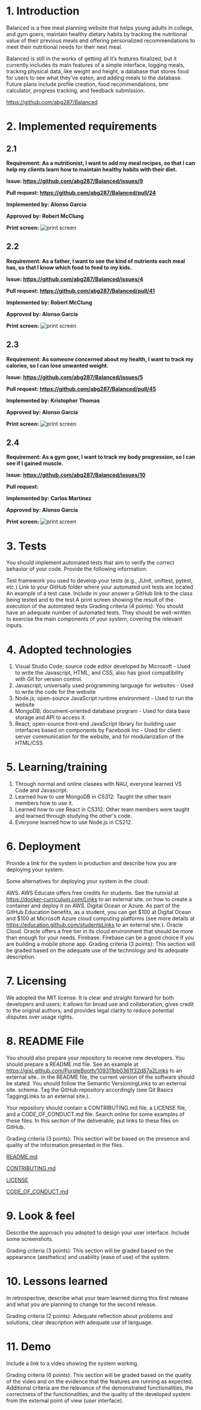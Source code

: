 # 1. Introduction

Balanced is a free meal planning website that helps young adults in college, and gym goers, maintain healthy dietary habits by tracking the nutritional value of their previous meals and offering personalized recommendations to meet their nutritional needs for their next meal.

Balanced is still in the works of getting all it’s features finalized, but it currently includes its main features of a simple interface, logging meals, tracking physical data, like weight and height, a database that stores food for users to see what they’ve eaten, and adding meals to the database. Future plans include profile creation, food recommendations, bmr calculator, progress tracking, and feedback submission.

https://github.com/abg287/Balanced

# 2. Implemented requirements

## 2.1

**Requirement: As a nutritionist, I want to add my meal recipes, so that I can help my clients learn how to maintain healthy habits with their diet.**

**Issue: https://github.com/abg287/Balanced/issues/9**

**Pull request: https://github.com/abg287/Balanced/pull/24**

**Implemented by: Alonso Garcia**

**Approved by: Robert McClung**

**Print screen:** ![print screen](./images/AddFood.png)

## 2.2

**Requirement: As a father, I want to see the kind of nutrients each meal has, so that I know which food to feed to my kids.**

**Issue: https://github.com/abg287/Balanced/issues/4**

**Pull request: https://github.com/abg287/Balanced/pull/41**

**Implemented by: Robert McClung**

**Approved by: Alonso Garcia**

**Print screen:** ![print screen](./images/NutritionalData.png)

## 2.3

**Requirement: As someone concerned about my health, I want to track my calories, so I can lose unwanted weight.**

**Issue: https://github.com/abg287/Balanced/issues/5**

**Pull request: https://github.com/abg287/Balanced/pull/45**

**Implemented by: Kristopher Thomas**

**Approved by: Alonso Garcia**

**Print screen:** ![print screen](./images/PhysicalData.png)

## 2.4

**Requirement: As a gym goer, I want to track my body progression, so I can see if I gained muscle.**

**Issue: https://github.com/abg287/Balanced/issues/10**

**Pull request:**

**Implemented by: Carlos Martinez**

**Approved by: Alonso Garcia**

**Print screen:** ![print screen]()

# 3. Tests

You should implement automated tests that aim to verify the correct behavior of your code. Provide the following information:

Test framework you used to develop your tests (e.g., JUnit, unittest, pytest, etc.)
Link to your GitHub folder where your automated unit tests are located
An example of a test case. Include in your answer a GitHub link to the class being tested and to the test
A print screen showing the result of the execution of the automated tests
Grading criteria (4 points): You should have an adequate number of automated tests. They should be well-written to exercise the main components of your system, covering the relevant inputs.

# 4. Adopted technologies

1. Visual Studio Code; source code editor developed by Microsoft - Used to write the Javascript, HTML, and CSS, also has good compatibility with Git for version control.
2. Javascript; universally used programming language for websites - Used to write the code for the website
3. Node.js; open-source JavaScript runtime environment - Used to run the website
4. MongoDB; document-oriented database program - Used for data base storage and API to access it.
5. React; open-source front-end JavaScript library for building user interfaces based on components by Facebook Inc - Used for client server communication for the website, and for modularization of the HTML/CSS

# 5. Learning/training

1. Through normal and online clasees with NAU, everyone learned VS Code and Javascript.
2. Learned how to use MongoDB in CS312. Taught the other team members how to use it.
3. Learned how to use React in CS312. Other team members were taught and learned through studying the other's code.
4. Everyone learned how to use Node.js in CS212. 

# 6. Deployment

Provide a link for the system in production and describe how you are deploying your system. 

Some alternatives for deploying your system in the cloud: 

AWS. AWS Educate offers free credits for students. See the tutorial at https://docker-curriculum.com/Links to an external site. on how to create a container and deploy it on AWS. 
Digital Ocean or Azure. As part of the GitHub Education benefits, as a student, you can get $100 at Digital Ocean and $100 at Microsoft Azure cloud computing platforms (see more details at https://education.github.com/studentsLinks to an external site.).
Oracle Cloud. Oracle offers a free tier in its cloud environment that should be more than enough for your needs.
Firebase. Firebase can be a good choice if you are building a mobile phone app. 
 Grading criteria (3 points): This section will be graded based on the adequate use of the technology and its adequate description. 

# 7. Licensing

We adopted the MIT license. It is clear and straight forward for both developers and users; it allows for broad use and collaboration; gives credit to the original authors; and provides legal clarity to reduce potential disputes over usage rights.

# 8. README File

You should also prepare your repository to receive new developers. You should prepare a README.md file. See an example at https://gist.github.com/PurpleBooth/109311bb0361f32d87a2Links to an external site.. In the README file, the current version of the software should be stated. You should follow the Semantic VersioningLinks to an external site. schema. Tag the GitHub repository accordingly (see Git Basics TaggingLinks to an external site.). 

Your repository should contain a CONTRIBUTING.md file, a LICENSE file, and a CODE_OF_CONDUCT.md file. Search online for some examples of these files. In this section of the deliverable, put links to these files on GitHub.

Grading criteria (3 points): This section will be based on the presence and quality of the information presented in the files.

[README.md](https://github.com/abg287/Balanced/blob/deliverables/README.md)

[CONTRIBUTING.md](https://github.com/abg287/Balanced/blob/deliverables/CONTRIBUTING.md)

[LICENSE](https://github.com/abg287/Balanced/blob/deliverables/LICENSE)

[CODE_OF_CONDUCT.md](https://github.com/abg287/Balanced/blob/deliverables/CODE_OF_CONDUCT.md)

# 9. Look & feel

Describe the approach you adopted to design your user interface. Include some screenshots.

Grading criteria (3 points): This section will be graded based on the appearance (aesthetics) and usability (ease of use) of the system.

# 10. Lessons learned

In retrospective, describe what your team learned during this first release and what you are planning to change for the second release. 

Grading criteria (2 points): Adequate reflection about problems and solutions, clear description with adequate use of language. 

# 11. Demo

Include a link to a video showing the system working.

Grading criteria (6 points): This section will be graded based on the quality of the video and on the evidence that the features are running as expected. Additional criteria are the relevance of the demonstrated functionalities, the correctness of the functionalities, and the quality of the developed system from the external point of view (user interface).

